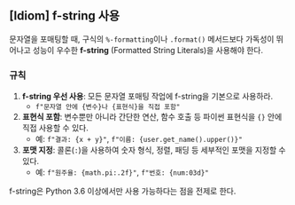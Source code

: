 ## [Idiom] f-string 사용

문자열을 포매팅할 때, 구식의 `%-formatting`이나 `.format()` 메서드보다 가독성이 뛰어나고 성능이 우수한 **f-string** (Formatted String Literals)을 사용해야 한다.

### 규칙
1.  **f-string 우선 사용**: 모든 문자열 포매팅 작업에 f-string을 기본으로 사용하라.
    -   `f"문자열 안에 {변수}나 {표현식}을 직접 포함"`
2.  **표현식 포함**: 변수뿐만 아니라 간단한 연산, 함수 호출 등 파이썬 표현식을 `{}` 안에 직접 사용할 수 있다.
    -   예: `f"결과: {x + y}"`, `f"이름: {user.get_name().upper()}"`
3.  **포맷 지정**: 콜론(`:`)을 사용하여 숫자 형식, 정렬, 패딩 등 세부적인 포맷을 지정할 수 있다.
    -   예: `f"원주율: {math.pi:.2f}"`, `f"번호: {num:03d}"`

f-string은 Python 3.6 이상에서만 사용 가능하다는 점을 전제로 한다.
